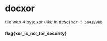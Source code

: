 # docxor

file with 4 byte xor (like in desc) 
`xor : 5a4199bb`

#### flag{xor_is_not_for_security}

